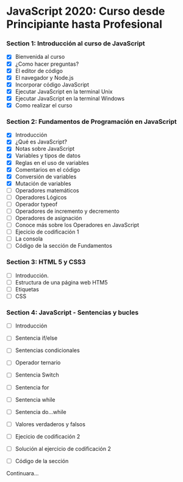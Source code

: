 # JavaScript 2020: Curso desde Principiante hasta Profesional

### Section 1: Introducción al curso de JavaScript

- [x] Bienvenida al curso
- [x] ¿Como hacer preguntas?
- [x] El editor de código
- [x] El navegador y Node.js
- [x] Incorporar código JavaScript
- [x] Ejecutar JavaScript en la terminal Unix
- [x] Ejecutar JavaScript en la terminal Windows
- [x] Como realizar el curso

### Section 2: Fundamentos de Programación en JavaScript

- [x] Introducción
- [x] ¿Qué es JavaScript?
- [x] Notas sobre JavaScript
- [x] Variables y tipos de datos
- [x] Reglas en el uso de variables
- [x] Comentarios en el código
- [x] Conversión de variables
- [x] Mutación de variables
- [ ] Operadores matemáticos
- [ ] Operadores Lógicos
- [ ] Operador typeof
- [ ] Operadores de incremento y decremento
- [ ] Operadores de asignación
- [ ] Conoce más sobre los Operadores en JavaScript
- [ ] Ejecicio de codificación 1
- [ ] La consola
- [ ] Código de la sección de Fundamentos

### Section 3: HTML 5 y CSS3

- [ ] Introducción.
- [ ] Estructura de una página web HTM5
- [ ] Etiquetas
- [ ] CSS

### Section 4: JavaScript - Sentencias y bucles

- [ ] Introducción
- [ ] Sentencia if/else
- [ ] Sentencias condicionales
- [ ] Operador ternario
- [ ] Sentencia Switch
- [ ] Sentencia for
- [ ] Sentencia while
- [ ] Sentencia do...while
- [ ] Valores verdaderos y falsos
- [ ] Ejecicio de codificación 2
- [ ] Solución al ejercicio de codificación 2
- [ ] Código de la sección


Continuara...
